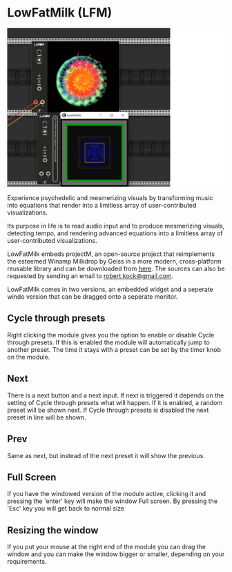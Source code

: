 # LowFatMilk (LFM) <a name="LowFatMilk"></a>
![lowfatmilk image](./lowfatmilk.png)

Experience psychedelic and mesmerizing visuals by transforming music into equations that render into a limitless array of user-contributed visualizations.

Its purpose in life is to read audio input and to produce mesmerizing visuals, detecting tempo, and rendering advanced equations into a limitless array of user-contributed visualizations.

LowFatMilk embeds projectM, an open-source project that reimplements the esteemed Winamp Milkdrop by Geiss in a more modern, cross-platform reusable library and can be downloaded from <a href="https://github.com/projectM-visualizer/projectm">here</a>. The sources can also be requested by sending an email to robert.kock@gmail.com.

LowFatMilk comes in two versions, an embedded widget and a seperate windo version that can be dragged onto a seperate monitor.

## Cycle through presets
Right clicking the module gives you the option to enable or disable Cycle through presets. If this is enabled the module will automatically jump to another preset. The time it stays with a preset can be set by the timer knob on the module.

## Next
There is a next button and a next input. If next is triggered it depends on the setting of Cycle through presets what will happen. If it is enabled, a random preset will be shown next. If Cycle through presets is disabled the next preset in line will be shown.

## Prev
Same as next, but instead of the next preset it will show the previous. 

## Full Screen
If you have the windowed version of the module active, clicking it and pressing the 'enter' key will make the window Full screen. By pressing the 'Esc' key you will get back to normal size

## Resizing the window
If you put your mouse at the right end of the module you can drag the window and you can make the window bigger or smaller, depending on your requirements.

